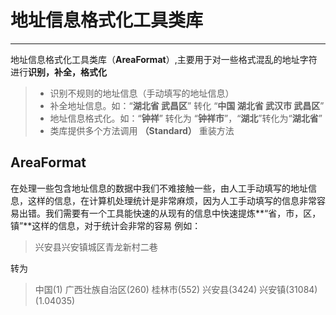 ﻿# 地址信息格式化工具类库
---
地址信息格式化工具类库（**AreaFormat**）,主要用于对一些格式混乱的地址字符进行**识别，补全，格式化**
> * 识别不规则的地址信息（手动填写的地址信息）
> * 补全地址信息。如：“**湖北省 武昌区**” 转化 “**中国 湖北省 武汉市 武昌区**”
> * 地址信息格式化。如：“**钟祥**” 转化为 “**钟祥市**”，“**湖北**”转化为“**湖北省**” 
> * 类库提供多个方法调用 **（Standard）** 重装方法

## AreaFormat 

在处理一些包含地址信息的数据中我们不难接触一些，由人工手动填写的地址信息，这样的信息，在计算机处理统计是非常麻烦，因为人工手动填写的信息非常容易出错。我们需要有一个工具能快速的从现有的信息中快速提炼**“省，市，区，镇”**这样的信息，对于统计会非常的容易 例如：
> 兴安县兴安镇城区青龙新村二巷

转为

> 中国(1) 广西壮族自治区(260) 桂林市(552) 兴安县(3424) 兴安镇(31084) (1.04035)




